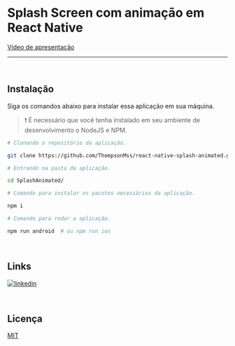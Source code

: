 # Splash Screen com animação em React Native

[Vídeo de apresentação](https://github.com/ThompsonMss/react-native-splash-animated/assets/30129295/c04af7d7-2642-4a1a-87f8-24675de2d65c)

-------------------------------------
<br>

## Instalação

Siga os comandos abaixo para instalar essa aplicação em sua máquina.

> ❗ É necessário que você tenha instalado em seu ambiente de desenvolvimento o NodeJS e NPM.

```bash
# Clonando o repositório da aplicação.

git clone https://github.com/ThompsonMss/react-native-splash-animated.git SplashAnimated
```

```bash
# Entrando na pasta da aplicação.

cd SplashAnimated/
```

```bash
# Comando para instalar os pacotes necessários da aplicação.

npm i
```

```bash
# Comando para rodar a aplicação.

npm run android  # ou npm run ios
```


<br>
 
## Links
[![linkedin](https://img.shields.io/badge/linkedin-0A66C2?style=for-the-badge&logo=linkedin&logoColor=white)](https://linkedin.com/in/thompson-silva)

<br>

## Licença

[MIT](https://choosealicense.com/licenses/mit/)